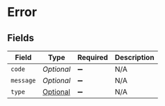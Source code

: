 # Error


## Fields

| Field                                                   | Type                                                    | Required                                                | Description                                             |
| ------------------------------------------------------- | ------------------------------------------------------- | ------------------------------------------------------- | ------------------------------------------------------- |
| `code`                                                  | *Optional<String>*                                      | :heavy_minus_sign:                                      | N/A                                                     |
| `message`                                               | *Optional<String>*                                      | :heavy_minus_sign:                                      | N/A                                                     |
| `type`                                                  | [Optional<ErrorType>](../../models/shared/ErrorType.md) | :heavy_minus_sign:                                      | N/A                                                     |